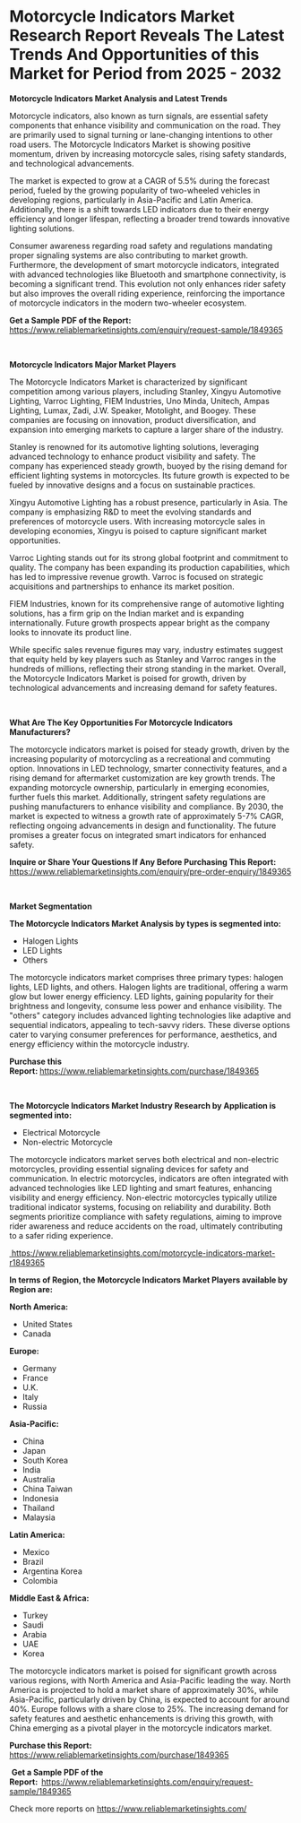 <p><h1>Motorcycle Indicators Market Research Report Reveals The Latest Trends And Opportunities of this Market for Period from 2025 - 2032</h1></p><p><strong>Motorcycle Indicators Market Analysis and Latest Trends</strong></p>
<p><p>Motorcycle indicators, also known as turn signals, are essential safety components that enhance visibility and communication on the road. They are primarily used to signal turning or lane-changing intentions to other road users. The Motorcycle Indicators Market is showing positive momentum, driven by increasing motorcycle sales, rising safety standards, and technological advancements.</p><p>The market is expected to grow at a CAGR of 5.5% during the forecast period, fueled by the growing popularity of two-wheeled vehicles in developing regions, particularly in Asia-Pacific and Latin America. Additionally, there is a shift towards LED indicators due to their energy efficiency and longer lifespan, reflecting a broader trend towards innovative lighting solutions.</p><p>Consumer awareness regarding road safety and regulations mandating proper signaling systems are also contributing to market growth. Furthermore, the development of smart motorcycle indicators, integrated with advanced technologies like Bluetooth and smartphone connectivity, is becoming a significant trend. This evolution not only enhances rider safety but also improves the overall riding experience, reinforcing the importance of motorcycle indicators in the modern two-wheeler ecosystem.</p></p>
<p><strong>Get a Sample PDF of the Report:&nbsp;</strong> <a href="https://www.reliablemarketinsights.com/enquiry/request-sample/1849365?utm_campaign=3124&utm_medium=2&utm_source=Github&utm_content=ia&utm_term=30032025&utm_id=motorcycle-indicators">https://www.reliablemarketinsights.com/enquiry/request-sample/1849365</a></p>
<p>&nbsp;</p>
<p><strong>Motorcycle Indicators Major Market Players</strong></p>
<p><p>The Motorcycle Indicators Market is characterized by significant competition among various players, including Stanley, Xingyu Automotive Lighting, Varroc Lighting, FIEM Industries, Uno Minda, Unitech, Ampas Lighting, Lumax, Zadi, J.W. Speaker, Motolight, and Boogey. These companies are focusing on innovation, product diversification, and expansion into emerging markets to capture a larger share of the industry.</p><p>Stanley is renowned for its automotive lighting solutions, leveraging advanced technology to enhance product visibility and safety. The company has experienced steady growth, buoyed by the rising demand for efficient lighting systems in motorcycles. Its future growth is expected to be fueled by innovative designs and a focus on sustainable practices.</p><p>Xingyu Automotive Lighting has a robust presence, particularly in Asia. The company is emphasizing R&D to meet the evolving standards and preferences of motorcycle users. With increasing motorcycle sales in developing economies, Xingyu is poised to capture significant market opportunities.</p><p>Varroc Lighting stands out for its strong global footprint and commitment to quality. The company has been expanding its production capabilities, which has led to impressive revenue growth. Varroc is focused on strategic acquisitions and partnerships to enhance its market position.</p><p>FIEM Industries, known for its comprehensive range of automotive lighting solutions, has a firm grip on the Indian market and is expanding internationally. Future growth prospects appear bright as the company looks to innovate its product line.</p><p>While specific sales revenue figures may vary, industry estimates suggest that equity held by key players such as Stanley and Varroc ranges in the hundreds of millions, reflecting their strong standing in the market. Overall, the Motorcycle Indicators Market is poised for growth, driven by technological advancements and increasing demand for safety features.</p></p>
<p>&nbsp;</p>
<p><strong>What Are The Key Opportunities For Motorcycle Indicators Manufacturers?</strong></p>
<p><p>The motorcycle indicators market is poised for steady growth, driven by the increasing popularity of motorcycling as a recreational and commuting option. Innovations in LED technology, smarter connectivity features, and a rising demand for aftermarket customization are key growth trends. The expanding motorcycle ownership, particularly in emerging economies, further fuels this market. Additionally, stringent safety regulations are pushing manufacturers to enhance visibility and compliance. By 2030, the market is expected to witness a growth rate of approximately 5-7% CAGR, reflecting ongoing advancements in design and functionality. The future promises a greater focus on integrated smart indicators for enhanced safety.</p></p>
<p><strong>Inquire or Share Your Questions If Any Before Purchasing This Report:</strong> <a href="https://www.reliablemarketinsights.com/enquiry/pre-order-enquiry/1849365?utm_campaign=3124&utm_medium=2&utm_source=Github&utm_content=ia&utm_term=30032025&utm_id=motorcycle-indicators">https://www.reliablemarketinsights.com/enquiry/pre-order-enquiry/1849365</a></p>
<p>&nbsp;</p>
<p><strong>Market Segmentation</strong></p>
<p><strong>The Motorcycle Indicators Market Analysis by types is segmented into:</strong></p>
<p><ul><li>Halogen Lights</li><li>LED Lights</li><li>Others</li></ul></p>
<p><p>The motorcycle indicators market comprises three primary types: halogen lights, LED lights, and others. Halogen lights are traditional, offering a warm glow but lower energy efficiency. LED lights, gaining popularity for their brightness and longevity, consume less power and enhance visibility. The "others" category includes advanced lighting technologies like adaptive and sequential indicators, appealing to tech-savvy riders. These diverse options cater to varying consumer preferences for performance, aesthetics, and energy efficiency within the motorcycle industry.</p></p>
<p><strong>Purchase this Report:&nbsp;</strong><a href="https://www.reliablemarketinsights.com/purchase/1849365?utm_campaign=3124&utm_medium=2&utm_source=Github&utm_content=ia&utm_term=30032025&utm_id=motorcycle-indicators">https://www.reliablemarketinsights.com/purchase/1849365</a></p>
<p>&nbsp;</p>
<p><strong>The Motorcycle Indicators Market Industry Research by Application is segmented into:</strong></p>
<p><ul><li>Electrical Motorcycle</li><li>Non-electric Motorcycle</li></ul></p>
<p><p>The motorcycle indicators market serves both electrical and non-electric motorcycles, providing essential signaling devices for safety and communication. In electric motorcycles, indicators are often integrated with advanced technologies like LED lighting and smart features, enhancing visibility and energy efficiency. Non-electric motorcycles typically utilize traditional indicator systems, focusing on reliability and durability. Both segments prioritize compliance with safety regulations, aiming to improve rider awareness and reduce accidents on the road, ultimately contributing to a safer riding experience.</p></p>
<p><a href="https://www.reliablemarketinsights.com/motorcycle-indicators-market-r1849365?utm_campaign=3124&utm_medium=2&utm_source=Github&utm_content=ia&utm_term=30032025&utm_id=motorcycle-indicators">&nbsp;https://www.reliablemarketinsights.com/motorcycle-indicators-market-r1849365</a></p>
<p><strong>In terms of Region, the Motorcycle Indicators Market Players available by Region are:</strong></p>
<p>
    <p> <strong> North America: </strong>
        <ul>
            <li>United States</li>
            <li>Canada</li>
        </ul>
        </p> 
    <p> <strong> Europe: </strong>
        <ul>
            <li>Germany</li>
            <li>France</li>
            <li>U.K.</li>
            <li>Italy</li>
            <li>Russia</li>
        </ul>
        </p> 
    <p> <strong> Asia-Pacific: </strong>
        <ul>
            <li>China</li>
            <li>Japan</li>
            <li>South Korea</li>
            <li>India</li>
            <li>Australia</li>
            <li>China Taiwan</li>
            <li>Indonesia</li>
            <li>Thailand</li>
            <li>Malaysia</li>
        </ul>
        </p> 
    <p> <strong> Latin America: </strong>
        <ul>
            <li>Mexico</li>
            <li>Brazil</li>
            <li>Argentina Korea</li>
            <li>Colombia</li>
        </ul>
        </p> 
    <p> <strong> Middle East & Africa: </strong>
        <ul>
            <li>Turkey</li>
            <li>Saudi</li>
            <li>Arabia</li>
            <li>UAE</li>
            <li>Korea</li>
        </ul>
    </p>
    </p>
<p><p>The motorcycle indicators market is poised for significant growth across various regions, with North America and Asia-Pacific leading the way. North America is projected to hold a market share of approximately 30%, while Asia-Pacific, particularly driven by China, is expected to account for around 40%. Europe follows with a share close to 25%. The increasing demand for safety features and aesthetic enhancements is driving this growth, with China emerging as a pivotal player in the motorcycle indicators market.</p></p>
<p><strong>Purchase this Report: </strong><a href="https://www.reliablemarketinsights.com/purchase/1849365?utm_campaign=3124&utm_medium=2&utm_source=Github&utm_content=ia&utm_term=30032025&utm_id=motorcycle-indicators">https://www.reliablemarketinsights.com/purchase/1849365</a></p>
<p>&nbsp;<strong>Get a Sample PDF of the Report:&nbsp;&nbsp;</strong><a href="https://www.reliablemarketinsights.com/enquiry/request-sample/1849365?utm_campaign=3124&utm_medium=2&utm_source=Github&utm_content=ia&utm_term=30032025&utm_id=motorcycle-indicators">https://www.reliablemarketinsights.com/enquiry/request-sample/1849365</a></p>
<p><strong></strong></p>
<p>Check more reports on <a href="https://www.reliablemarketinsights.com/?utm_campaign=3124&utm_medium=2&utm_source=Github&utm_content=ia&utm_term=30032025&utm_id=motorcycle-indicators">https://www.reliablemarketinsights.com/</a></p>